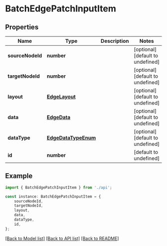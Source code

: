 # BatchEdgePatchInputItem


## Properties

Name | Type | Description | Notes
------------ | ------------- | ------------- | -------------
**sourceNodeId** | **number** |  | [optional] [default to undefined]
**targetNodeId** | **number** |  | [optional] [default to undefined]
**layout** | [**EdgeLayout**](EdgeLayout.md) |  | [optional] [default to undefined]
**data** | [**EdgeData**](EdgeData.md) |  | [optional] [default to undefined]
**dataType** | [**EdgeDataTypeEnum**](EdgeDataTypeEnum.md) |  | [optional] [default to undefined]
**id** | **number** |  | [default to undefined]

## Example

```typescript
import { BatchEdgePatchInputItem } from './api';

const instance: BatchEdgePatchInputItem = {
    sourceNodeId,
    targetNodeId,
    layout,
    data,
    dataType,
    id,
};
```

[[Back to Model list]](../README.md#documentation-for-models) [[Back to API list]](../README.md#documentation-for-api-endpoints) [[Back to README]](../README.md)

